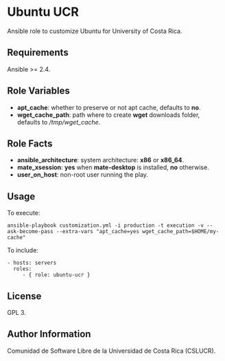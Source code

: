 Ubuntu UCR
===========

Ansible role to customize Ubuntu for University of Costa Rica.

Requirements
------------

Ansible >= 2.4.

Role Variables
--------------

- **apt_cache**: whether to preserve or not apt cache, defaults to **no**.
- **wget_cache_path**: path where to create **wget** downloads folder, defaults to */tmp/wget_cache*.

Role Facts
----------

- **ansible_architecture**: system architecture: **x86** or **x86_64**.
- **mate_xsession**: **yes** when **mate-desktop** is installed, **no** otherwise.
- **user_on_host**: non-root user running the play.

Usage
-----

To execute:

    ansible-playbook customization.yml -i production -t execution -v --ask-become-pass --extra-vars "apt_cache=yes wget_cache_path=$HOME/my-cache"

To include:

    - hosts: servers
      roles:
         - { role: ubuntu-ucr }

License
-------

GPL 3.

Author Information
------------------

Comunidad de Software Libre de la Universidad de Costa Rica (CSLUCR).

